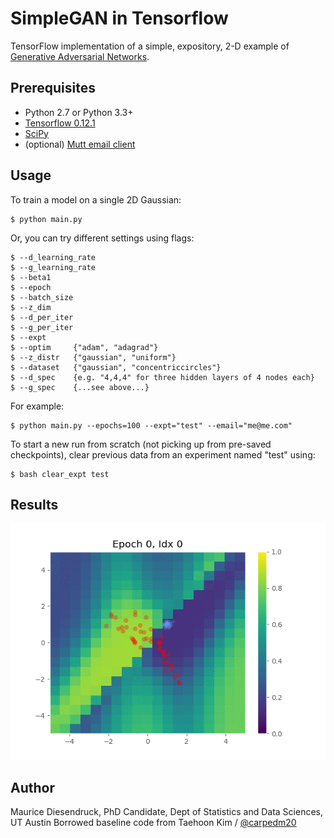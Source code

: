 # SimpleGAN in Tensorflow

TensorFlow implementation of a simple, expository, 2-D example of [Generative Adversarial Networks](https://arxiv.org/pdf/1406.2661.pdf).

## Prerequisites

- Python 2.7 or Python 3.3+
- [Tensorflow 0.12.1](https://github.com/tensorflow/tensorflow/tree/r0.12)
- [SciPy](http://www.scipy.org/install.html)
- (optional) [Mutt email client](https://unix.stackexchange.com/questions/226936/how-to-install-setup-mutt-with-gmail-on-centos-and-ubuntu)

## Usage

To train a model on a single 2D Gaussian:

    $ python main.py

Or, you can try different settings using flags:

    $ --d_learning_rate
    $ --g_learning_rate
    $ --beta1
    $ --epoch
    $ --batch_size
    $ --z_dim
    $ --d_per_iter
    $ --g_per_iter
    $ --expt 
    $ --optim     {"adam", "adagrad"}
    $ --z_distr   {"gaussian", "uniform"}
    $ --dataset   {"gaussian", "concentriccircles"}
    $ --d_spec    {e.g. "4,4,4" for three hidden layers of 4 nodes each}
    $ --g_spec    {...see above...}

For example:

    $ python main.py --epochs=100 --expt="test" --email="me@me.com" 

To start a new run from scratch (not picking up from pre-saved checkpoints), clear previous data from an experiment named "test" using:

    $ bash clear_expt test


## Results

![result](assets/training.gif)

## Author

Maurice Diesendruck, PhD Candidate, Dept of Statistics and Data Sciences, UT Austin
Borrowed baseline code from Taehoon Kim / [@carpedm20](https://github.com/carpedm20/DCGAN-tensorflow)
